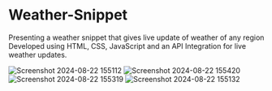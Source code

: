 # Weather-Snippet
Presenting a weather snippet that gives live update of weather of any region
Developed using HTML, CSS, JavaScript and an API Integration for live weather updates.

![Screenshot 2024-08-22 155112](https://github.com/user-attachments/assets/8894013d-0e0c-42ab-80f4-217d35a62b40)
![Screenshot 2024-08-22 155420](https://github.com/user-attachments/assets/68d24ff0-3542-471f-aed6-2fda189a50d3)
![Screenshot 2024-08-22 155319](https://github.com/user-attachments/assets/4fd6bded-48bd-43a5-bf8e-83c4da1679c1)
![Screenshot 2024-08-22 155132](https://github.com/user-attachments/assets/24f86c57-7222-4614-bb3b-c5fc212b3254)
